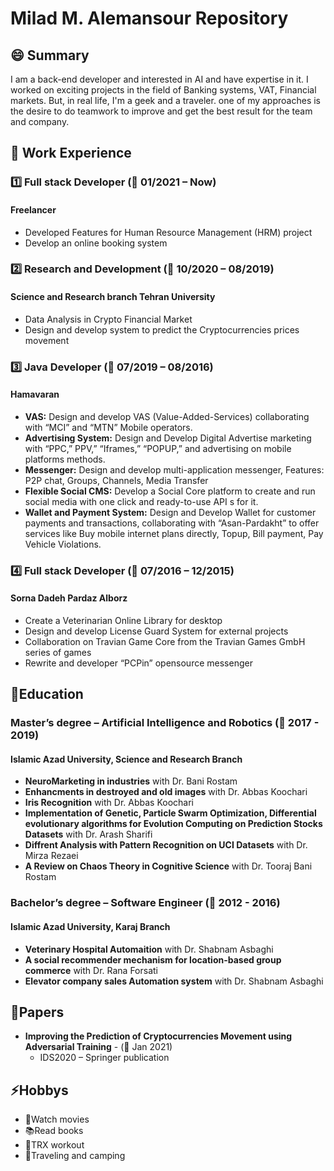 # Milad M. Alemansour Repository


## 😄 Summary
I am a back-end developer and interested in AI and have expertise in it. I worked on exciting projects in the field of Banking systems, VAT, Financial markets. But, in real life, I'm a geek and a traveler. one of my approaches is the desire to do teamwork to improve and get the best result for the team and company.

## 💼 Work Experience
### 1️⃣ Full stack Developer (📅 01/2021 – Now)
####  Freelancer
- Developed Features for Human Resource Management (HRM) project
- Develop an online booking system
### 2️⃣ Research and Development (📅 10/2020 – 08/2019)
#### Science and Research branch Tehran University
- Data Analysis in Crypto Financial Market
- Design and develop system to predict the Cryptocurrencies prices movement
### 3️⃣ Java Developer (📅 07/2019 – 08/2016)
#### Hamavaran
- **VAS:** Design and develop VAS (Value-Added-Services) collaborating with “MCI” and “MTN” Mobile operators.
- **Advertising System:** Design and Develop Digital Advertise marketing with “PPC,” PPV,” “Iframes,” “POPUP,” and advertising on mobile platforms methods.
- **Messenger:** Design and develop multi-application messenger, Features: P2P chat, Groups, Channels, Media Transfer
- **Flexible Social CMS:** Develop a Social Core platform to create and run social media with one click and ready-to-use API s for it.
- **Wallet and Payment System:** Design and Develop Wallet for customer payments and transactions, collaborating with “Asan-Pardakht” to offer services like Buy mobile internet plans directly, Topup, Bill payment, Pay Vehicle Violations.
### 4️⃣ Full stack Developer (📅 07/2016 – 12/2015)
#### Sorna Dadeh Pardaz Alborz
- Create a Veterinarian Online Library for desktop
- Design and develop License Guard System for external projects
- Collaboration on Travian Game Core from the Travian Games GmbH series of games 
- Rewrite and developer “PCPin” opensource messenger

## 🏫Education
### Master’s degree – Artificial Intelligence and Robotics (📅 2017 - 2019)
#### Islamic Azad University, Science and Research Branch 
- **NeuroMarketing in industries** with Dr. Bani Rostam
- **Enhancments in destroyed and old images** with Dr. Abbas Koochari
- **Iris Recognition** with Dr. Abbas Koochari
- **Implementation of Genetic, Particle Swarm Optimization, Differential evolutionary algorithms for Evolution Computing on Prediction Stocks Datasets** with Dr. Arash Sharifi
- **Diffrent Analysis with Pattern Recognition on UCI Datasets** with Dr. Mirza Rezaei
- **A Review on Chaos Theory in Cognitive Science** with Dr. Tooraj Bani Rostam

### Bachelor’s degree – Software Engineer (📅 2012 - 2016)
#### Islamic Azad University, Karaj Branch
- **Veterinary Hospital Automaition** with Dr. Shabnam Asbaghi
- **A social recommender mechanism for location-based group commerce** with Dr. Rana Forsati
- **Elevator company sales Automation system** with Dr. Shabnam Asbaghi

## 📰Papers
- **Improving the Prediction of Cryptocurrencies Movement using Adversarial Training** - (📅 Jan 2021)
    - IDS2020 – Springer publication

## ⚡Hobbys
- 🎥Watch movies
- 📚Read books
- 🏃TRX workout
- 🛫Traveling and camping






<!--
**milad-alemansour/milad-alemansour** is a ✨ _special_ ✨ repository because its `README.md` (this file) appears on your GitHub profile.

Here are some ideas to get you started:

- 🔭 I’m currently working on ...
- 🌱 I’m currently learning ...
- 👯 I’m looking to collaborate on ...
- 🤔 I’m looking for help with ...
- 💬 Ask me about ...
- 📫 How to reach me: ...
- 😄 Pronouns: ...
- ⚡ Fun fact: ...
-->
